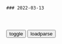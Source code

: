 ```tip
### 2022-03-13
```

<table id="tbc" style="white-space:pre-wrap">
</table>
<button onclick="toggleb()">toggle</button>
<button onclick="loadparse()">loadparse</button>
<br>
<!-- 🌸<br>🍅-　-🍑<hr>🍀 -->
<pre>
<textarea rows="30" cols="100" style="display: none" id="tar">

CNR音乐之声_直播电台_在线收听_回听节目_蜻蜓FM
https://www.qingting.fm/radios/388

005425

010547

<font size="1" style="color:#DCDCDC">2022-03-14</font>

blue (feat.马思唯)_刘逸云 Amber Liu&马思唯_单曲在线试听_酷我音乐
http://www.kuwo.cn/play_detail/175545758?from=baidu

<font size="1" style="color:#DCDCDC">2022-03-14</font>

音质在线试听_我不愿让你一个人歌词|歌曲下载_酷狗音乐我不愿让你一个人_家家__高
https://www.kugou.com/mixsong/gopdce7.html#hash=622572F32913B85C8F42C5EFDB22EABE&album_id=549392

<font size="1" style="color:#DCDCDC">2022-03-14</font>

蒙哥马利问m主x，zg是否会发动战争，m主x这一回答令人称赞,军事,军事历史,好看视频
https://haokan.baidu.com/v?vid=5172989686764969270&sfrom=baidu-feed

蒙哥马利带来了一个疑问：zg一旦强大起来后，会不会对进行扩张侵略。

周el说：我们的z度和基本z策不允许我们这样做。不仅我们这一代不会向外扩张侵略，我们还要教育下一代也不要这样做。

<font size="1" style="color:#DCDCDC">2022-03-13</font>

zg什么时候会发动战争，张召忠表示：战争一定是无奈之举
https://baijiahao.baidu.com/s?id=1672145987634432108&wfr=spider&for=pc

<font size="1" style="color:#DCDCDC">2022-03-13</font>

距离俄乌危机最近 在乌zg人不信战争爆发：祖g撤侨会通知我的|阿托|乌克兰_网易订阅
https://www.163.com/dy/article/H0MALG7V0552QC0P.html

<font size="1" style="color:#DCDCDC">2022-03-13</font>

距离e乌危机最近 在乌zg人不信战争爆发：祖g撤侨会通知我的|阿托|乌克兰_网易订阅
https://www.163.com/dy/article/H0MALG7V0552QC0P.html

<font size="1" style="color:#DCDCDC">2022-03-13</font>

最后的武士：日本武士被日本陆军削去发髻！这耻辱简直千古未有,影视,战争片,好看视频
https://haokan.baidu.com/v?vid=4695613892958631602&sfrom=baidu-feed

<font size="1" style="color:#DCDCDC">2022-03-13</font>

新“神器” 再现世界 鼎鼎大名AR-15设计者的超前理念却无人“埋单”,军事,武器装备,好看视频
https://haokan.baidu.com/v?vid=17453405379705486707&sfrom=baidu-feed

<font size="1" style="color:#DCDCDC">2022-03-13</font>

回顾郎咸平说：我g为什么曾经扩招大学生，教授一组数据告诉你,财经,商界名人,好看视频
https://haokan.baidu.com/v?vid=13208485043476681608&sfrom=baidu-feed

父母，退休，生病，大学生，失业，不结婚

<font size="1" style="color:#DCDCDC">2022-03-13</font>

统计称mzd稿酬累计达1.3亿元 处理有争议
https://www.chinanews.com.cn/cul/news/2007/12-10/1099994.shtml

<font size="1" style="color:#DCDCDC">2022-03-13</font>

mzd的稿费用途：公益事业和个人应酬新闻频道__zg青年网
http://news.youth.cn/wh/200911/t20091112_1080396.htm

<font size="1" style="color:#DCDCDC">2022-03-13</font>

帮m主x记账的工作人员，在回忆中竟说道：m主x家里钱不够用,历史,zg历史,好看视频
https://haokan.baidu.com/v?vid=13671678930237232045&sfrom=baidu-feed

<font size="1" style="color:#DCDCDC">2022-03-13</font>

吴连d：m主x临终前储蓄只剩500多元 百万稿费全部上交--d史频道-rm网
http://dangshi.people.com.cn/n/2013/1210/c85037-23801855.html

<font size="1" style="color:#DCDCDC">2022-03-13</font>

m主x把稿费视为是rm的钱 临终时稿费只有124万--zgg产d新闻--zgg产d新闻网
http://cpc.people.com.cn/GB/85037/138889/138891/8354699.html

<font size="1" style="color:#DCDCDC">2022-03-13</font>

前女友抱怨马斯克“生活水平低于贫困线”，“首富贫穷l”引嘲讽
https://mbd.baidu.com/newspage/data/landingsuper?context=%7B%22nid%22%3A%22news_8947626481920292728%22%7D&n_type=-1&p_from=-1

还有人称：“如果哪天马斯克坐公交出行，她的话我就信了。”

<font size="1" style="color:#DCDCDC">2022-03-14</font>

言l引发mz不满，法g总统候选人遭鸡蛋袭击 满头蛋花狼狈离场,g际,g际sh,好看视频
https://haokan.baidu.com/v?vid=10137396983463328645&sfrom=baidu-feed

<font size="1" style="color:#DCDCDC">2022-03-13</font>

“大赦g际”称以色列不应作为犹太gj，以外交部回怼：想抹杀这个gj
https://mbd.baidu.com/newspage/data/landingsuper?context=%7B%22nid%22%3A%22news_9687626145850637789%22%7D&n_type=-1&p_from=-1

一个犹太人占多数的gj的执着和仇恨而公开。这种仇恨有一个名字

<font size="1" style="color:#DCDCDC">2022-03-13</font>

回顾郎咸平说：曾经某金融大鳄讲炒股方式，郎教授不赞同,财经,商界名人,好看视频
https://haokan.baidu.com/v?vid=12403707161562549250&sfrom=baidu-feed

他所有的言l都是为了图利自己。a龖龖囗

<font size="1" style="color:#DCDCDC">2022-03-13</font>

</textarea>
</pre>
<!-- 🍀<br>🍑-　-🍅<hr>🌸 -->

```note
```

<script src="https://cdn.jsdelivr.net/npm/jquery@3.5.1/dist/jquery.min.js"></script>

<link rel="stylesheet" href="https://cdn.jsdelivr.net/gh/fancyapps/fancybox@3.5.7/dist/jquery.fancybox.min.css" />
<script src="https://cdn.jsdelivr.net/gh/fancyapps/fancybox@3.5.7/dist/jquery.fancybox.min.js"></script>

<script type="text/javascript">

var __urlRegex = /(\b(https?|ftp|file):\/\/[-A-Z0-9+&@#\/%?=~_|!:,.;]*[-A-Z0-9+&@#\/%=~_|])/ig;
var __imgRegex = /\.(?:jpe?g|gif|png|webp)$/i;

loadparse();

function parseURL($string){

    var exp = __urlRegex;
    return $string.replace(exp,function(match){
            __imgRegex.lastIndex=0;
            if(__imgRegex.test(match)){
                return '<a data-fancybox="gallery" href="' + match.replace("/p=700", "")
                 + '"><img src="' + match.replace("/p=700", "/p=160x200")+'" width="64"></a>';
            }
            else{
                return '<a href="' + match + '" target="_blank">' + match + '</a>';
            }
        }
    );
}

function loadparse() {
  tbc.innerHTML = parseURL(tar.value);
}

function toggleb() {
  var x = document.getElementById("tar");
  if (x.style.display === "none") {
    x.style.display = "";
  } else {
    x.style.display = "none";
  }
}

</script>
